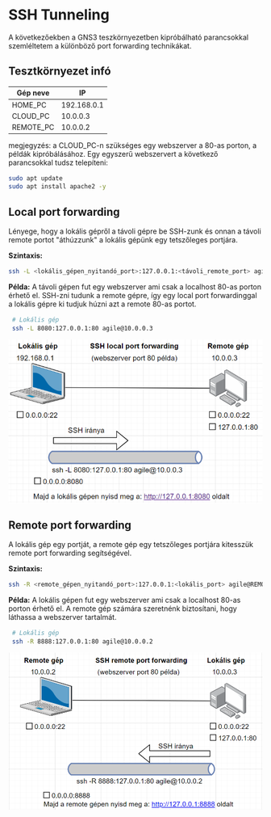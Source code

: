 # SSH Tunneling
A következőekben a GNS3 teszkörnyezetben kipróbálható parancsokkal
szemléltetem a különböző port forwarding technikákat.

## Tesztkörnyezet infó

Gép neve | IP
------------ | -------------
HOME_PC | 192.168.0.1
CLOUD_PC | 10.0.0.3
REMOTE_PC | 10.0.0.2

megjegyzés: a CLOUD_PC-n szükséges egy webszerver a 80-as porton, a példák kipróbálásához.
Egy egyszerű webszervert a következő parancsokkal tudsz telepíteni:

```sh
sudo apt update
sudo apt install apache2 -y
```

## Local port forwarding
Lényege, hogy a lokális gépről a távoli gépre be SSH-zunk és onnan a távoli remote portot 
"áthúzzunk" a lokális gépünk egy tetszőleges portjára.

**Szintaxis:**
```sh
ssh -L <lokális_gépen_nyitandó_port>:127.0.0.1:<távoli_remote_port> agile@REMOTE_IP
```

**Példa:**
A távoli gépen fut egy webszerver ami csak a localhost 80-as porton érhető el. 
SSH-zni tudunk a remote gépre, így egy local port forwardinggal a lokális gépre ki tudjuk húzni azt a
remote 80-as portot.

```sh
 # Lokális gép
 ssh -L 8080:127.0.0.1:80 agile@10.0.0.3
```

![Local port forwarding webszerver](./images/local-port-forwarding-webserver.PNG)


## Remote port forwarding
A lokális gép egy portját, a remote gép egy tetszőleges portjára kitesszük remote port forwarding segítségével.

**Szintaxis:**
```sh
ssh -R <remote_gépen_nyitandó_port>:127.0.0.1:<lokális_port> agile@REMOTE_IP
```

**Példa:**
A lokális gépen fut egy webszerver ami csak a localhost 80-as porton érhető el.
A remote gép számára szeretnénk biztosítani, hogy láthassa a webszerver tartalmát.

```sh
 # Lokális gép
 ssh -R 8888:127.0.0.1:80 agile@10.0.0.2
```

![Remote port forwarding webszerver](./images/remote-port-forwarding-webserver.PNG)
